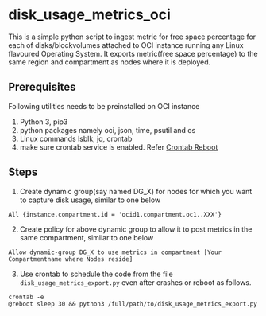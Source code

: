 
# disk_usage_metrics_oci
This is a simple python script to ingest metric for free space percentage for each of disks/blockvolumes attached to OCI instance running any Linux flavoured Operating System. It exports metric(free space percentage) to the same region and compartment as nodes where it is deployed.

## Prerequisites
Following utilities needs to be preinstalled on OCI instance
 1. Python 3, pip3
 2. python packages namely oci, json, time, psutil and os
 3. Linux commands lsblk, jq, crontab 
 4. make sure crontab service is enabled. Refer [Crontab Reboot](https://phoenixnap.com/kb/crontab-reboot)
 
## Steps
 1. Create dynamic group(say named DG_X) for nodes for which you want to capture disk usage, similar to one below
 
```
All {instance.compartment.id = 'ocid1.compartment.oc1..XXX'}
```

 2.  Create policy for above dynamic group to allow it to post metrics in the same compartment, similar to one below
```
Allow dynamic-group DG_X to use metrics in compartment [Your Compartmentname where Nodes reside]
```
3. Use crontab to schedule the code from the file `disk_usage_metrics_export.py` even after crashes or reboot as follows.

```
crontab -e
@reboot sleep 30 && python3 /full/path/to/disk_usage_metrics_export.py
```





 
 
 
